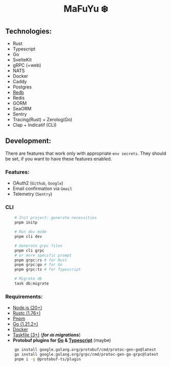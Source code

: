 # <p style="text-align: center;">MaFuYu ❄️</p>

## Technologies:

- Rust
- Typescript
- Go
- SvelteKit
- gRPC (+web)
- NATS
- Docker
- Caddy
- Postgres
- [Redb](https://github.com/cberner/redb)
- Redis
- GORM
- SeaORM
- Sentry
- Tracing(Rust) + Zerolog(Go)
- Clap + Indicatif (CLI)

## Development:

There are features that work only with appropriate `env secrets`. They should be set, if you want to have these features enabled.

### Features:

- OAuth2 (`Github`, `Google`)
- Email confirmation via `Gmail`
- Telemetry (`Sentry`)

### CLI

```sh
    # Init project: generate necessities
    pnpm initp

    # Run dev mode
    pnpm cli dev

    # Generate grpc files
    pnpm cli grpc
    # or more specific prompt
    pnpm grpc:rs # for Rust
    pnpm grpc:go # for Go
    pnpm grpc:ts # for Typescript

    # Migrate db
    task db:migrate
```

### Requirements:

- [Node.js (20+)](https://nodejs.org/en)
- [Rustc (1.76+)](https://www.rust-lang.org)
- [Pnpm](https://pnpm.io/)
- [Go (1.21.2+)](https://go.dev/)
- [Docker](https://docs.docker.com/engine/)
- [Taskfile (3+)](https://taskfile.dev) (**_for `db` migrations_**)
- **Protobuf plugins for [Go](https://go.dev/) & [Typescript](https://www.typescriptlang.org/)** (maybe)

```sh
    go install google.golang.org/protobuf/cmd/protoc-gen-go@latest
    go install google.golang.org/grpc/cmd/protoc-gen-go-grpc@latest
    pnpm i -g @protobuf-ts/plugin
```
